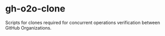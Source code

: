 # gh-o2o-clone
Scripts for clones required for concurrent operations verification between GitHub Organizations.
